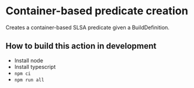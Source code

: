 # Container-based predicate creation

Creates a container-based SLSA predicate given a BuildDefinition.

## How to build this action in development

- Install node
- Install typescript
- `npm ci`
- `npm run all`
